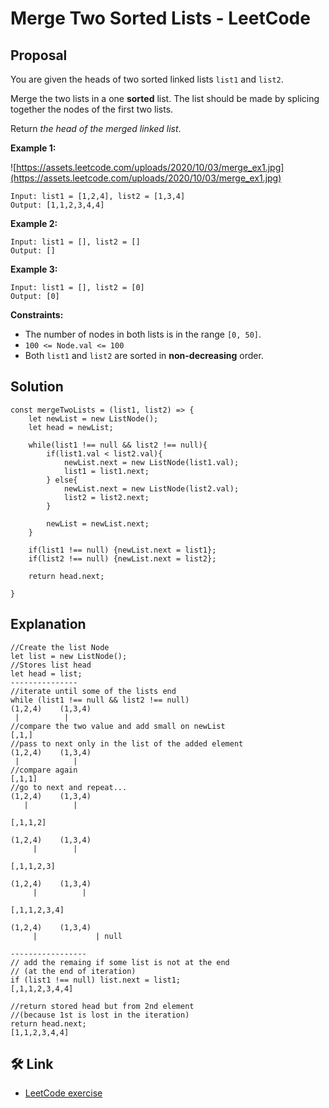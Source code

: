# Merge Two Sorted Lists - LeetCode
## Proposal
You are given the heads of two sorted linked lists `list1` and `list2`.

Merge the two lists in a one **sorted** list. The list should be made by splicing together the nodes of the first two lists.

Return *the head of the merged linked list*.

**Example 1:**

![https://assets.leetcode.com/uploads/2020/10/03/merge_ex1.jpg](https://assets.leetcode.com/uploads/2020/10/03/merge_ex1.jpg)

```
Input: list1 = [1,2,4], list2 = [1,3,4]
Output: [1,1,2,3,4,4]

```

**Example 2:**

```
Input: list1 = [], list2 = []
Output: []

```

**Example 3:**

```
Input: list1 = [], list2 = [0]
Output: [0]

```

**Constraints:**

- The number of nodes in both lists is in the range `[0, 50]`.
- `100 <= Node.val <= 100`
- Both `list1` and `list2` are sorted in **non-decreasing** order.

## Solution 
```tsx
const mergeTwoLists = (list1, list2) => {
    let newList = new ListNode();
    let head = newList;
    
    while(list1 !== null && list2 !== null){
        if(list1.val < list2.val){
            newList.next = new ListNode(list1.val);
            list1 = list1.next;
        } else{
            newList.next = new ListNode(list2.val);
            list2 = list2.next;
        }
        
        newList = newList.next;
    }
    
    if(list1 !== null) {newList.next = list1};
    if(list2 !== null) {newList.next = list2};
    
    return head.next;

}
```

## Explanation
```tsx
//Create the list Node
let list = new ListNode();
//Stores list head
let head = list;
---------------
//iterate until some of the lists end
while (list1 !== null && list2 !== null)
(1,2,4)    (1,3,4)
 |          |  
//compare the two value and add small on newList
[,1,]
//pass to next only in the list of the added element
(1,2,4)    (1,3,4)
 |            |  
//compare again
[,1,1]
//go to next and repeat...
(1,2,4)    (1,3,4)
   |          |  

[,1,1,2]

(1,2,4)    (1,3,4)
     |        |  

[,1,1,2,3]

(1,2,4)    (1,3,4)
     |          |  

[,1,1,2,3,4]

(1,2,4)    (1,3,4)
     |             | null

-----------------
// add the remaing if some list is not at the end
// (at the end of iteration)
if (list1 !== null) list.next = list1;
[,1,1,2,3,4,4]

//return stored head but from 2nd element
//(because 1st is lost in the iteration)
return head.next;
[1,1,2,3,4,4]
```

## 🛠 Link
- [LeetCode exercise](https://leetcode.com/problems/merge-two-sorted-lists/)




